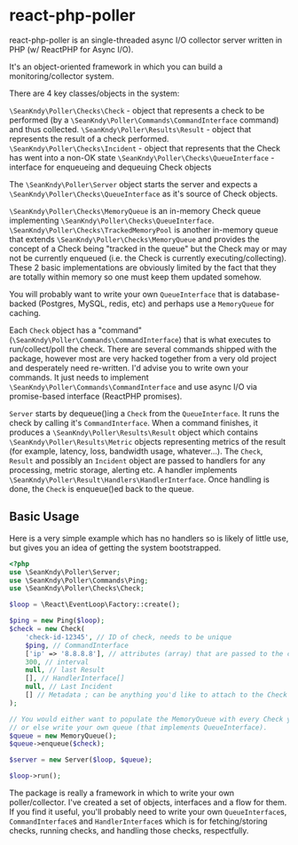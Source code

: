 # react-php-poller

react-php-poller is an single-threaded async I/O collector server written in PHP (w/ ReactPHP for Async I/O).

It's an object-oriented framework in which you can build a monitoring/collector system.

There are 4 key classes/objects in the system:

`\SeanKndy\Poller\Checks\Check` - object that represents a check to be performed (by a `\SeanKndy\Poller\Commands\CommandInterface` command) and thus collected.
`\SeanKndy\Poller\Results\Result` - object that represents the result of a check performed.
`\SeanKndy\Poller\Checks\Incident` - object that represents that the Check has went into a non-OK state
`\SeanKndy\Poller\Checks\QueueInterface` - interface for enqueueing and dequeuing Check objects

The `\SeanKndy\Poller\Server` object starts the server and expects a `\SeanKndy\Poller\Checks\QueueInterface` as it's source of Check objects.

`\SeanKndy\Poller\Checks\MemoryQueue` is an in-memory Check queue implementing `\SeanKndy\Poller\Checks\QueueInterface`.  `\SeanKndy\Poller\Checks\TrackedMemoryPool` is another in-memory queue that extends `\SeanKndy\Poller\Checks\MemoryQueue` and provides the concept of a Check being "tracked in the queue" but the Check may or may not be currently enqueued (i.e. the Check is currently executing/collecting). These 2 basic implementations are obviously limited by the fact that they are totally within memory so one must keep them updated somehow.

You will probably want to write your own `QueueInterface` that is database-backed (Postgres, MySQL, redis, etc) and perhaps use a `MemoryQueue` for caching.

Each `Check` object has a "command" (`\SeanKndy\Poller\Commands\CommandInterface`) that is what executes to run/collect/poll the check.  There are several commands shipped with the package, however most are very hacked together from a very old project and desperately need re-written.  I'd advise you to write own your commands.  It just needs to implement `\SeanKndy\Poller\Commands\CommandInterface` and use async I/O via promise-based interface (ReactPHP promises).

`Server` starts by dequeue()ing a `Check` from the `QueueInterface`.  It runs the check by calling it's `CommandInterface`.  When a command finishes, it produces a `\SeanKndy\Poller\Results\Result` object which contains `\SeanKndy\Poller\Results\Metric` objects representing metrics of the result (for example, latency, loss, bandwidth usage, whatever...).  The `Check`, `Result` and possibly an `Incident` object are passed to handlers for any processing, metric storage, alerting etc.  A handler implements `\SeanKndy\Poller\Result\Handlers\HandlerInterface`.  Once handling is done, the `Check` is enqueue()ed back to the queue.

## Basic Usage

Here is a very simple example which has no handlers so is likely of little use, but gives you an idea of getting the system bootstrapped.

```php
<?php
use \SeanKndy\Poller\Server;
use \SeanKndy\Poller\Commands\Ping;
use \SeanKndy\Poller\Checks\Check;

$loop = \React\EventLoop\Factory::create();

$ping = new Ping($loop);
$check = new Check(
    'check-id-12345', // ID of check, needs to be unique
    $ping, // CommandInterface
    ['ip' => '8.8.8.8'], // attributes (array) that are passed to the command
    300, // interval
    null, // last Result
    [], // HandlerInterface[]
    null, // Last Incident
    [] // Metadata ; can be anything you'd like to attach to the Check as it's passed around the system
);

// You would either want to populate the MemoryQueue with every Check you have to run
// or else write your own queue (that implements QueueInterface).
$queue = new MemoryQueue();
$queue->enqueue($check);

$server = new Server($loop, $queue);

$loop->run();
```

The package is really a framework in which to write your own poller/collector.  I've created a set of objects, interfaces and a flow for them.  If you find it useful, you'll probably need to write your own `QueueInterface`s, `CommandInterface`s and `HandlerInterface`s which is for fetching/storing checks, running checks, and handling those checks, respectfully.
